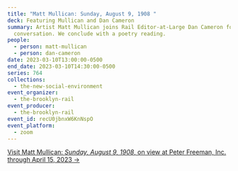 ```yaml
---
title: "Matt Mullican: Sunday, August 9, 1908 "
deck: Featuring Mullican and Dan Cameron
summary: Artist Matt Mullican joins Rail Editor-at-Large Dan Cameron for a
  conversation. We conclude with a poetry reading.
people:
  - person: matt-mullican
  - person: dan-cameron
date: 2023-03-10T13:00:00-0500
end_date: 2023-03-10T14:30:00-0500
series: 764
collections:
  - the-new-social-environment
event_organizer:
  - the-brooklyn-rail
event_producer:
  - the-brooklyn-rail
event_id: recU0jbnxW6KnNspO
event_platform:
  - zoom
---
```

[V﻿isit Matt Mullican: *Sunday, August 9, 1908*, on view at Peter Freeman, Inc. through April 15, 2023 →](https://www.peterfreemaninc.com/exhibitions/matt-mullican-6)
